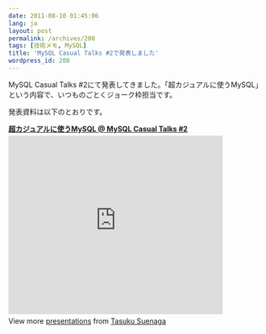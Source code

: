 ```yaml
---
date: 2011-08-10 01:45:06
lang: ja
layout: post
permalink: /archives/208
tags: [技術メモ, MySQL]
title: 'MySQL Casual Talks #2で発表しました'
wordpress_id: 208
---
```

MySQL Casual Talks #2にて発表してきました。「超カジュアルに使うMySQL」という内容で、いつものごとくジョーク枠担当です。

発表資料は以下のとおりです。

<div style="width:425px" id="__ss_8813654"> <strong style="display:block;margin:12px 0 4px"><a href="http://www.slideshare.net/TasukuSuenaga/mysqlcasualtalks2suenaga" title="超カジュアルに使うMySQL @ MySQL Casual Talks #2" target="_blank">超カジュアルに使うMySQL @ MySQL Casual Talks #2</a></strong> <iframe src="http://www.slideshare.net/slideshow/embed_code/8813654" width="425" height="355" frameborder="0" marginwidth="0" marginheight="0" scrolling="no"></iframe> <div style="padding:5px 0 12px"> View more <a href="http://www.slideshare.net/" target="_blank">presentations</a> from <a href="http://www.slideshare.net/TasukuSuenaga" target="_blank">Tasuku Suenaga</a> </div> </div>
